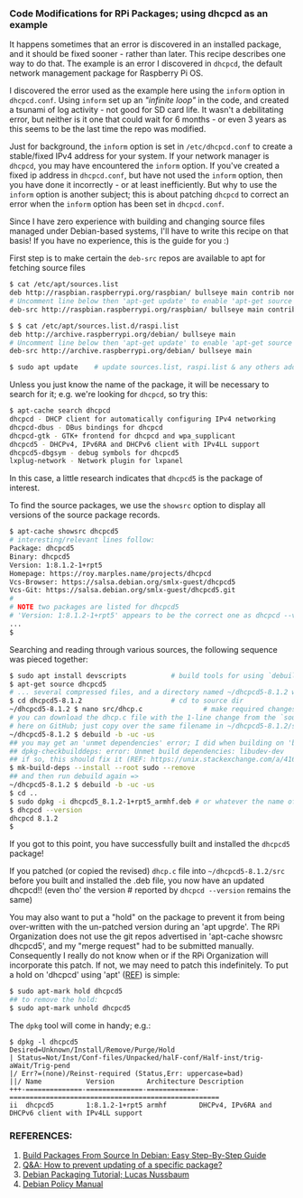 ### Code Modifications for RPi Packages; using dhcpcd as an example

It happens sometimes that an error is discovered in an installed package, and it should be fixed sooner - rather than later. This recipe describes one way to do that. The example is an error I discovered in `dhcpcd`, the default network management package for Raspberry Pi OS.  

I discovered the error used as the example here using the `inform` option in `dhcpcd.conf`. Using `inform` set up an *"infinite loop"* in the code, and created a tsunami of log activity - not good for SD card life. It wasn't a debilitating error, but neither is it one that could wait for 6 months - or even 3 years as this seems to be the last time the repo was modified. 

Just for background, the `inform` option is set in `/etc/dhcpcd.conf` to create a stable/fixed IPv4 address for your system. If your network manager is `dhcpcd`, you may have encountered the `inform` option. If you've created a fixed ip address in `dhcpcd.conf`, but have not used the `inform` option, then you have done it incorrectly - or at least inefficiently. But why to use the `inform` option is another subject; this is about patching `dhcpcd` to correct an error when the `inform` option has been set in `dhcpcd.conf`.   

Since I have zero experience with building and changing source files managed under Debian-based systems, I'll have to write this recipe on that basis! If you have no experience, this is the guide for you :)  

First step is to make certain the `deb-src` repos are available to apt for fetching source files

```bash
$ cat /etc/apt/sources.list
deb http://raspbian.raspberrypi.org/raspbian/ bullseye main contrib non-free rpi
# Uncomment line below then 'apt-get update' to enable 'apt-get source'
deb-src http://raspbian.raspberrypi.org/raspbian/ bullseye main contrib non-free rpi 

$ $ cat /etc/apt/sources.list.d/raspi.list
deb http://archive.raspberrypi.org/debian/ bullseye main
# Uncomment line below then 'apt-get update' to enable 'apt-get source'
deb-src http://archive.raspberrypi.org/debian/ bullseye main

$ sudo apt update    # update sources.list, raspi.list & any others added
```

Unless you just know the name of the package, it will be necessary to search for it; e.g. we're looking for `dhcpcd`, so try this: 

```bash
$ apt-cache search dhcpcd
dhcpcd - DHCP client for automatically configuring IPv4 networking
dhcpcd-dbus - DBus bindings for dhcpcd
dhcpcd-gtk - GTK+ frontend for dhcpcd and wpa_supplicant
dhcpcd5 - DHCPv4, IPv6RA and DHCPv6 client with IPv4LL support
dhcpcd5-dbgsym - debug symbols for dhcpcd5
lxplug-network - Network plugin for lxpanel
```

In this case, a little research indicates that `dhcpcd5` is the package of interest.

To find the source packages, we use the `showsrc` option to display all versions of the source package records.


```bash
$ apt-cache showsrc dhcpcd5
# interesting/relevant lines follow:
Package: dhcpcd5
Binary: dhcpcd5
Version: 1:8.1.2-1+rpt5
Homepage: https://roy.marples.name/projects/dhcpcd
Vcs-Browser: https://salsa.debian.org/smlx-guest/dhcpcd5
Vcs-Git: https://salsa.debian.org/smlx-guest/dhcpcd5.git
# 
# NOTE two packages are listed for dhcpcd5
# 'Version: 1:8.1.2-1+rpt5' appears to be the correct one as dhcpcd --version ==> 8.1.2
...
$ 
```

Searching and reading through various sources, the following sequence was pieced together:


```bash
$ sudo apt install devscripts           # build tools for using `debuild`
$ apt-get source dhcpcd5
# ... several compressed files, and a directory named ~/dhcpcd5-8.1.2 were downloaded
$ cd dhcpcd5-8.1.2                      # cd to source dir
~/dhcpcd5-8.1.2 $ nano src/dhcp.c				# make required changes to the source
# you can download the dhcp.c file with the 1-line change from the `source` folder 
# here on GitHub; just copy over the same filename in ~/dhcpcd5-8.1.2/src
~/dhcpcd5-8.1.2 $ debuild -b -uc -us 
## you may get an 'unmet dependencies' error; I did when building on 'buster': 
## dpkg-checkbuilddeps: error: Unmet build dependencies: libudev-dev
## if so, this should fix it (REF: https://unix.stackexchange.com/a/416517/286615)
$ mk-build-deps --install --root sudo --remove
## and then run debuild again => 
~/dhcpcd5-8.1.2 $ debuild -b -uc -us
$ cd ..
$ sudo dpkg -i dhcpcd5_8.1.2-1+rpt5_armhf.deb # or whatever the name of the .deb file
$ dhcpcd --version
dhcpcd 8.1.2
$ 
```
If you got to this point, you have successfully built and installed the `dhcpcd5` package!

If you patched (or copied the revised) `dhcp.c` file into `~/dhcpcd5-8.1.2/src` before you built and installed the .deb file, you now have an updated dhcpcd!! (even tho' the version # reported by `dhcpcd --version` remains the same)

You may also want to put a "hold" on the package to prevent it from being over-written with the un-patched version during an 'apt upgrde'. The RPi Organization does not use the git repos advertised in 'apt-cache showsrc dhcpcd5', and my "merge request" had to be submitted manually. Consequently  I really do not know when or if the RPi Organization will incorporate this patch. If not, we may need to patch this indefinitely. To put a hold on 'dhcpcd' using 'apt' ([REF](https://askubuntu.com/questions/18654/how-to-prevent-updating-of-a-specific-package)) is simple: 

```bash
$ sudo apt-mark hold dhcpcd5
## to remove the hold:
$ sudo apt-mark unhold dhcpcd5
```

The `dpkg` tool will come in handy; e.g.:

```
$ dpkg -l dhcpcd5
Desired=Unknown/Install/Remove/Purge/Hold
| Status=Not/Inst/Conf-files/Unpacked/halF-conf/Half-inst/trig-aWait/Trig-pend
|/ Err?=(none)/Reinst-required (Status,Err: uppercase=bad)
||/ Name           Version        Architecture Description
+++-==============-==============-============-====================================================
ii  dhcpcd5        1:8.1.2-1+rpt5 armhf        DHCPv4, IPv6RA and DHCPv6 client with IPv4LL support
```



### REFERENCES: 

1. [Build Packages From Source In Debian: Easy Step-By-Step Guide](https://www.linuxfordevices.com/tutorials/debian/build-packages-from-source) 
2. [Q&A: How to prevent updating of a specific package?](https://askubuntu.com/questions/18654/how-to-prevent-updating-of-a-specific-package) 
3. [Debian Packaging Tutorial; Lucas Nussbaum](https://www.debian.org/doc/manuals/packaging-tutorial/packaging-tutorial.en.pdf) 
4. [Debian Policy Manual](https://www.debian.org/doc/debian-policy/index.html) 

<!---

FWIW, it seems a rather unusual *realtionship* between `dhcpcd`, Debian and Raspberry Pi. By that, I mean that [`dhcpcd`](https://github.com/NetworkConfiguration/dhcpcd) is now at ver 9.3+, [Debian's "salsa" repo](https://salsa.debian.org/smlx-guest/dhcpcd5/-/tree/upstream) is now at ver 7.1, and Raspberry Pi uses ver 8.1.2. The `changelog` file in the source distribution for the RPi version indicates that 8.1.2 is November 2019 vintage, but apparently there have been *patches* made since then.  



It's a strange feeling that comes over you: I've "followed" Roy Marples for a few years now - since I began using his `dhcpcd` software on Raspberry Pi. While browsing his [GitHub site](https://github.com/NetworkConfiguration/dhcpcd) earlier today for the latest news, I clicked an [obscure link](https://roy.marples.name/archives/dhcpcd-discuss/) at the bottom of the page, and learned he's diagnosed with terminal cancer.  



### The GitHub Factor

For reasons that are unclear to me, `dhcpcd` - as distributed by the Raspberry Pi Organization - is available as source code only through their package repository. This works well enough - as you may have seen in the recipe listed above. Debian's packaging system has a well-earned reputation for reliability and consistency. However, in this case for `dhcpcd`, the Raspberry Pi Organization does not publish the source package on their GitHub site, nor do they have a formal system in place for users to submit change requests (aka pull requests, commit requests, etc). 

All of that said, the `dhcpcd` repo here aspires to improve that situation.

For the record, following are all the steps used in creating this GitHub repo for the "Raspberry Pi" version of Roy Marples' `dhcpcd` (aka `dhcpcd5`). All steps were performed on a RPi 3B+/bullseye : 

1. Download the source package for `dhcpcd5` (see above for details):

   ```bash
   $ apt-get source dhcpcd5
   ```

2. Prepare the source package for GitHub:

   ```bash
   $ cd dhcpcd5-8.1.2
   $ fakeroot debian/rules clean 
   # ...
   $ quilt pop -a
   # ...
   No patches applied
   # this *removes* all of the patches that were applied during apt-get
   # these patches remain in the package folder at ~/dhcpcd5-8.1.2, and 
   # will be re-applied to the code during the build process 
   
   ```

3. Set up the local `git` repository: 

   ```bash
   $ git init
   Initialized empty Git repository in /home/pi/dhcpcd5-8.1.2/.git/ 
   $ git config --global user.email "seamus@myemail.com"
   $ git config --global user.name "Seamus" 
   $ git add . 
   $ git commit -m "initial commit"
   On branch rpi3b
   nothing to commit, working tree clean
   ```

4. Set up the remote `git` repository at GitHub: 

   - Log into your GitHub account via a web browser on your laptop/whatever. 
   - Click the `+` symbol in the URHC of your GitHub Home to **create a new repository**  
   - When prompted for a repo name, enter `dhcpcd5`
   - GitHub will present the 'Quick setup' page 
   - Follow instructions: **'push an existing repository from the command line'**  

5. Return to the RPi command line to `push` ***local ==> remote***: 

   ```bash
   ```

    

   

-->